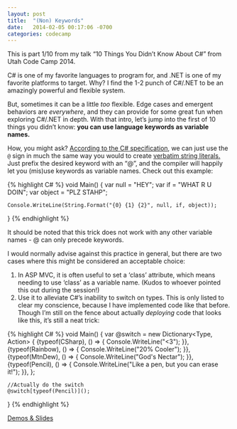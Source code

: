 ```yaml
---
layout: post
title:  "(Non) Keywords"
date:   2014-02-05 00:17:06 -0700
categories: codecamp
---
```

This is part 1/10 from my talk “10 Things You Didn’t Know About C#” from Utah Code Camp 2014.

C# is one of my favorite languages to program for, and .NET is one of my favorite platforms to target. Why? I find the 1-2 punch of C#/.NET to be an amazingly powerful and flexible system.

But, sometimes it can be a little _too_ flexible. Edge cases and emergent behaviors are _everywhere_, and they can provide for some great fun when exploring C#/.NET in depth. With that intro, let’s jump into the first of 10 things you didn’t know: **you can use language keywords as variable names.**

How, you might ask? [According to the C# specification](http://msdn.microsoft.com/en-us/library/x53a06bb.aspx), we can just use the `@` sign in much the same way you would to create [verbatim string literals.](http://msdn.microsoft.com/en-us/library/362314fe.aspx#code-snippet-7) Just prefix the desired keyword with an “@”, and the compiler will happily let you (mis)use keywords as variable names. Check out this example:

{% highlight C# %}
void Main()
{
	var null = "HEY";
	var if = "WHAT R U DOIN";
	var object = "PLZ STAHP";
	
	Console.WriteLine(String.Format("{0} {1} {2}", null, if, object));
}
{% endhighlight %}

It should be noted that this trick does not work with any other variable names - @ can only precede keywords.

I would normally advise against this practice in general, but there are two cases where this might be considered an acceptable choice:

1.  In ASP MVC, it is often useful to set a ‘class’ attribute, which means needing to use ‘class’ as a variable name. (Kudos to whoever pointed this out during the session!)
2.  Use it to alleviate C#’s inability to switch on types. This is only listed to clear my conscience, because I have implemented code like that before. Though I’m still on the fence about actually _deploying_ code that looks like this, it’s still a neat trick:

{% highlight C# %}
void Main()
{
	var @switch = new Dictionary<Type, Action>
	{
		{typeof(CSharp), () =>
			{
				Console.WriteLine("<3");
			}},
		{typeof(Rainbow), () =>
			{
				Console.WriteLine("20% Cooler");
			}},
		{typeof(MtnDew), () =>
			{
				Console.WriteLine("God's Nectar");
			}},
		{typeof(Pencil), () =>
			{
				Console.WriteLine("Like a pen, but you can erase it!");
			}},
	};
	
	//Actually do the switch
	@switch[typeof(Pencil)]();
}
{% endhighlight %}

[Demos & Slides](https://drive.google.com/#folders/0B3kpIc8k4Sb8NGpnTXFGT3hEaE0)
